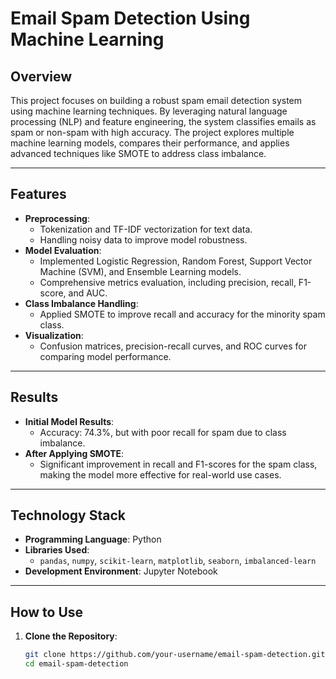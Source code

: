 # Email Spam Detection Using Machine Learning

## Overview
This project focuses on building a robust spam email detection system using machine learning techniques. By leveraging natural language processing (NLP) and feature engineering, the system classifies emails as spam or non-spam with high accuracy. The project explores multiple machine learning models, compares their performance, and applies advanced techniques like SMOTE to address class imbalance.

---

## Features
- **Preprocessing**: 
  - Tokenization and TF-IDF vectorization for text data.
  - Handling noisy data to improve model robustness.
- **Model Evaluation**:
  - Implemented Logistic Regression, Random Forest, Support Vector Machine (SVM), and Ensemble Learning models.
  - Comprehensive metrics evaluation, including precision, recall, F1-score, and AUC.
- **Class Imbalance Handling**:
  - Applied SMOTE to improve recall and accuracy for the minority spam class.
- **Visualization**:
  - Confusion matrices, precision-recall curves, and ROC curves for comparing model performance.

---

## Results
- **Initial Model Results**: 
  - Accuracy: 74.3%, but with poor recall for spam due to class imbalance.
- **After Applying SMOTE**:
  - Significant improvement in recall and F1-scores for the spam class, making the model more effective for real-world use cases.

---

## Technology Stack
- **Programming Language**: Python
- **Libraries Used**:
  - `pandas`, `numpy`, `scikit-learn`, `matplotlib`, `seaborn`, `imbalanced-learn`
- **Development Environment**: Jupyter Notebook

---

## How to Use

1. **Clone the Repository**:
   ```bash
   git clone https://github.com/your-username/email-spam-detection.git
   cd email-spam-detection
